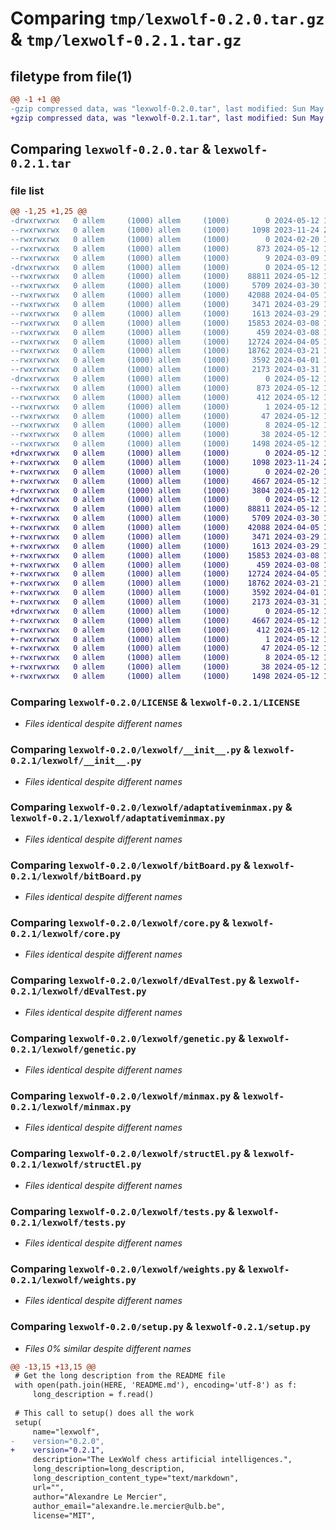 # Comparing `tmp/lexwolf-0.2.0.tar.gz` & `tmp/lexwolf-0.2.1.tar.gz`

## filetype from file(1)

```diff
@@ -1 +1 @@
-gzip compressed data, was "lexwolf-0.2.0.tar", last modified: Sun May 12 11:52:56 2024, max compression
+gzip compressed data, was "lexwolf-0.2.1.tar", last modified: Sun May 12 12:04:00 2024, max compression
```

## Comparing `lexwolf-0.2.0.tar` & `lexwolf-0.2.1.tar`

### file list

```diff
@@ -1,25 +1,25 @@
-drwxrwxrwx   0 allem     (1000) allem     (1000)        0 2024-05-12 11:52:56.979297 lexwolf-0.2.0/
--rwxrwxrwx   0 allem     (1000) allem     (1000)     1098 2023-11-24 20:23:52.000000 lexwolf-0.2.0/LICENSE
--rwxrwxrwx   0 allem     (1000) allem     (1000)        0 2024-02-20 19:13:22.000000 lexwolf-0.2.0/MANIFEST.in
--rwxrwxrwx   0 allem     (1000) allem     (1000)      873 2024-05-12 11:52:56.970312 lexwolf-0.2.0/PKG-INFO
--rwxrwxrwx   0 allem     (1000) allem     (1000)        9 2024-03-09 12:21:49.000000 lexwolf-0.2.0/README.md
-drwxrwxrwx   0 allem     (1000) allem     (1000)        0 2024-05-12 11:52:56.813219 lexwolf-0.2.0/lexwolf/
--rwxrwxrwx   0 allem     (1000) allem     (1000)    88811 2024-05-12 11:46:37.000000 lexwolf-0.2.0/lexwolf/__init__.py
--rwxrwxrwx   0 allem     (1000) allem     (1000)     5709 2024-03-30 15:39:12.000000 lexwolf-0.2.0/lexwolf/adaptativeminmax.py
--rwxrwxrwx   0 allem     (1000) allem     (1000)    42088 2024-04-05 16:19:22.000000 lexwolf-0.2.0/lexwolf/bitBoard.py
--rwxrwxrwx   0 allem     (1000) allem     (1000)     3471 2024-03-29 16:05:20.000000 lexwolf-0.2.0/lexwolf/core.py
--rwxrwxrwx   0 allem     (1000) allem     (1000)     1613 2024-03-29 16:00:17.000000 lexwolf-0.2.0/lexwolf/dEvalTest.py
--rwxrwxrwx   0 allem     (1000) allem     (1000)    15853 2024-03-08 11:29:43.000000 lexwolf-0.2.0/lexwolf/genetic.py
--rwxrwxrwx   0 allem     (1000) allem     (1000)      459 2024-03-08 11:29:43.000000 lexwolf-0.2.0/lexwolf/interfpsql.py
--rwxrwxrwx   0 allem     (1000) allem     (1000)    12724 2024-04-05 15:31:20.000000 lexwolf-0.2.0/lexwolf/minmax.py
--rwxrwxrwx   0 allem     (1000) allem     (1000)    18762 2024-03-21 17:08:34.000000 lexwolf-0.2.0/lexwolf/structEl.py
--rwxrwxrwx   0 allem     (1000) allem     (1000)     3592 2024-04-01 17:23:48.000000 lexwolf-0.2.0/lexwolf/tests.py
--rwxrwxrwx   0 allem     (1000) allem     (1000)     2173 2024-03-31 13:07:22.000000 lexwolf-0.2.0/lexwolf/weights.py
-drwxrwxrwx   0 allem     (1000) allem     (1000)        0 2024-05-12 11:52:56.957296 lexwolf-0.2.0/lexwolf.egg-info/
--rwxrwxrwx   0 allem     (1000) allem     (1000)      873 2024-05-12 11:52:56.000000 lexwolf-0.2.0/lexwolf.egg-info/PKG-INFO
--rwxrwxrwx   0 allem     (1000) allem     (1000)      412 2024-05-12 11:52:56.000000 lexwolf-0.2.0/lexwolf.egg-info/SOURCES.txt
--rwxrwxrwx   0 allem     (1000) allem     (1000)        1 2024-05-12 11:52:56.000000 lexwolf-0.2.0/lexwolf.egg-info/dependency_links.txt
--rwxrwxrwx   0 allem     (1000) allem     (1000)       47 2024-05-12 11:52:56.000000 lexwolf-0.2.0/lexwolf.egg-info/requires.txt
--rwxrwxrwx   0 allem     (1000) allem     (1000)        8 2024-05-12 11:52:56.000000 lexwolf-0.2.0/lexwolf.egg-info/top_level.txt
--rwxrwxrwx   0 allem     (1000) allem     (1000)       38 2024-05-12 11:52:56.980298 lexwolf-0.2.0/setup.cfg
--rwxrwxrwx   0 allem     (1000) allem     (1000)     1498 2024-05-12 11:51:00.000000 lexwolf-0.2.0/setup.py
+drwxrwxrwx   0 allem     (1000) allem     (1000)        0 2024-05-12 12:04:00.582492 lexwolf-0.2.1/
+-rwxrwxrwx   0 allem     (1000) allem     (1000)     1098 2023-11-24 20:23:52.000000 lexwolf-0.2.1/LICENSE
+-rwxrwxrwx   0 allem     (1000) allem     (1000)        0 2024-02-20 19:13:22.000000 lexwolf-0.2.1/MANIFEST.in
+-rwxrwxrwx   0 allem     (1000) allem     (1000)     4667 2024-05-12 12:04:00.573475 lexwolf-0.2.1/PKG-INFO
+-rwxrwxrwx   0 allem     (1000) allem     (1000)     3804 2024-05-12 11:59:37.000000 lexwolf-0.2.1/README.md
+drwxrwxrwx   0 allem     (1000) allem     (1000)        0 2024-05-12 12:04:00.424492 lexwolf-0.2.1/lexwolf/
+-rwxrwxrwx   0 allem     (1000) allem     (1000)    88811 2024-05-12 11:46:37.000000 lexwolf-0.2.1/lexwolf/__init__.py
+-rwxrwxrwx   0 allem     (1000) allem     (1000)     5709 2024-03-30 15:39:12.000000 lexwolf-0.2.1/lexwolf/adaptativeminmax.py
+-rwxrwxrwx   0 allem     (1000) allem     (1000)    42088 2024-04-05 16:19:22.000000 lexwolf-0.2.1/lexwolf/bitBoard.py
+-rwxrwxrwx   0 allem     (1000) allem     (1000)     3471 2024-03-29 16:05:20.000000 lexwolf-0.2.1/lexwolf/core.py
+-rwxrwxrwx   0 allem     (1000) allem     (1000)     1613 2024-03-29 16:00:17.000000 lexwolf-0.2.1/lexwolf/dEvalTest.py
+-rwxrwxrwx   0 allem     (1000) allem     (1000)    15853 2024-03-08 11:29:43.000000 lexwolf-0.2.1/lexwolf/genetic.py
+-rwxrwxrwx   0 allem     (1000) allem     (1000)      459 2024-03-08 11:29:43.000000 lexwolf-0.2.1/lexwolf/interfpsql.py
+-rwxrwxrwx   0 allem     (1000) allem     (1000)    12724 2024-04-05 15:31:20.000000 lexwolf-0.2.1/lexwolf/minmax.py
+-rwxrwxrwx   0 allem     (1000) allem     (1000)    18762 2024-03-21 17:08:34.000000 lexwolf-0.2.1/lexwolf/structEl.py
+-rwxrwxrwx   0 allem     (1000) allem     (1000)     3592 2024-04-01 17:23:48.000000 lexwolf-0.2.1/lexwolf/tests.py
+-rwxrwxrwx   0 allem     (1000) allem     (1000)     2173 2024-03-31 13:07:22.000000 lexwolf-0.2.1/lexwolf/weights.py
+drwxrwxrwx   0 allem     (1000) allem     (1000)        0 2024-05-12 12:04:00.560492 lexwolf-0.2.1/lexwolf.egg-info/
+-rwxrwxrwx   0 allem     (1000) allem     (1000)     4667 2024-05-12 12:03:59.000000 lexwolf-0.2.1/lexwolf.egg-info/PKG-INFO
+-rwxrwxrwx   0 allem     (1000) allem     (1000)      412 2024-05-12 12:04:00.000000 lexwolf-0.2.1/lexwolf.egg-info/SOURCES.txt
+-rwxrwxrwx   0 allem     (1000) allem     (1000)        1 2024-05-12 12:03:59.000000 lexwolf-0.2.1/lexwolf.egg-info/dependency_links.txt
+-rwxrwxrwx   0 allem     (1000) allem     (1000)       47 2024-05-12 12:03:59.000000 lexwolf-0.2.1/lexwolf.egg-info/requires.txt
+-rwxrwxrwx   0 allem     (1000) allem     (1000)        8 2024-05-12 12:03:59.000000 lexwolf-0.2.1/lexwolf.egg-info/top_level.txt
+-rwxrwxrwx   0 allem     (1000) allem     (1000)       38 2024-05-12 12:04:00.584497 lexwolf-0.2.1/setup.cfg
+-rwxrwxrwx   0 allem     (1000) allem     (1000)     1498 2024-05-12 12:01:40.000000 lexwolf-0.2.1/setup.py
```

### Comparing `lexwolf-0.2.0/LICENSE` & `lexwolf-0.2.1/LICENSE`

 * *Files identical despite different names*

### Comparing `lexwolf-0.2.0/lexwolf/__init__.py` & `lexwolf-0.2.1/lexwolf/__init__.py`

 * *Files identical despite different names*

### Comparing `lexwolf-0.2.0/lexwolf/adaptativeminmax.py` & `lexwolf-0.2.1/lexwolf/adaptativeminmax.py`

 * *Files identical despite different names*

### Comparing `lexwolf-0.2.0/lexwolf/bitBoard.py` & `lexwolf-0.2.1/lexwolf/bitBoard.py`

 * *Files identical despite different names*

### Comparing `lexwolf-0.2.0/lexwolf/core.py` & `lexwolf-0.2.1/lexwolf/core.py`

 * *Files identical despite different names*

### Comparing `lexwolf-0.2.0/lexwolf/dEvalTest.py` & `lexwolf-0.2.1/lexwolf/dEvalTest.py`

 * *Files identical despite different names*

### Comparing `lexwolf-0.2.0/lexwolf/genetic.py` & `lexwolf-0.2.1/lexwolf/genetic.py`

 * *Files identical despite different names*

### Comparing `lexwolf-0.2.0/lexwolf/minmax.py` & `lexwolf-0.2.1/lexwolf/minmax.py`

 * *Files identical despite different names*

### Comparing `lexwolf-0.2.0/lexwolf/structEl.py` & `lexwolf-0.2.1/lexwolf/structEl.py`

 * *Files identical despite different names*

### Comparing `lexwolf-0.2.0/lexwolf/tests.py` & `lexwolf-0.2.1/lexwolf/tests.py`

 * *Files identical despite different names*

### Comparing `lexwolf-0.2.0/lexwolf/weights.py` & `lexwolf-0.2.1/lexwolf/weights.py`

 * *Files identical despite different names*

### Comparing `lexwolf-0.2.0/setup.py` & `lexwolf-0.2.1/setup.py`

 * *Files 0% similar despite different names*

```diff
@@ -13,15 +13,15 @@
 # Get the long description from the README file
 with open(path.join(HERE, 'README.md'), encoding='utf-8') as f:
     long_description = f.read()
 
 # This call to setup() does all the work
 setup(
     name="lexwolf",
-    version="0.2.0",
+    version="0.2.1",
     description="The LexWolf chess artificial intelligences.",
     long_description=long_description,
     long_description_content_type="text/markdown",
     url="",
     author="Alexandre Le Mercier",
     author_email="alexandre.le.mercier@ulb.be",
     license="MIT",
```

